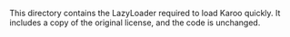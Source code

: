 This directory contains the LazyLoader required to load Karoo quickly. It includes a copy of the original license, and the code is unchanged.
